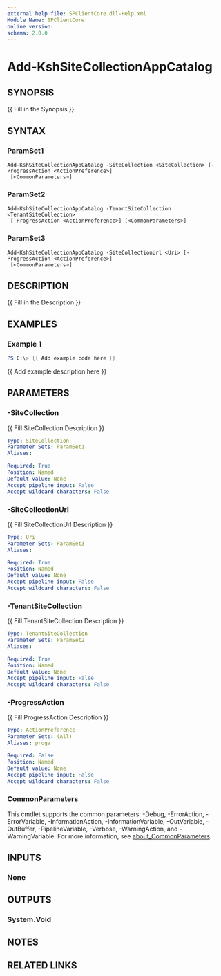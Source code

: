 ```yaml
---
external help file: SPClientCore.dll-Help.xml
Module Name: SPClientCore
online version:
schema: 2.0.0
---
```


# Add-KshSiteCollectionAppCatalog

## SYNOPSIS
{{ Fill in the Synopsis }}

## SYNTAX

### ParamSet1
```
Add-KshSiteCollectionAppCatalog -SiteCollection <SiteCollection> [-ProgressAction <ActionPreference>]
 [<CommonParameters>]
```

### ParamSet2
```
Add-KshSiteCollectionAppCatalog -TenantSiteCollection <TenantSiteCollection>
 [-ProgressAction <ActionPreference>] [<CommonParameters>]
```

### ParamSet3
```
Add-KshSiteCollectionAppCatalog -SiteCollectionUrl <Uri> [-ProgressAction <ActionPreference>]
 [<CommonParameters>]
```

## DESCRIPTION
{{ Fill in the Description }}

## EXAMPLES

### Example 1
```powershell
PS C:\> {{ Add example code here }}
```

{{ Add example description here }}

## PARAMETERS

### -SiteCollection
{{ Fill SiteCollection Description }}

```yaml
Type: SiteCollection
Parameter Sets: ParamSet1
Aliases:

Required: True
Position: Named
Default value: None
Accept pipeline input: False
Accept wildcard characters: False
```

### -SiteCollectionUrl
{{ Fill SiteCollectionUrl Description }}

```yaml
Type: Uri
Parameter Sets: ParamSet3
Aliases:

Required: True
Position: Named
Default value: None
Accept pipeline input: False
Accept wildcard characters: False
```

### -TenantSiteCollection
{{ Fill TenantSiteCollection Description }}

```yaml
Type: TenantSiteCollection
Parameter Sets: ParamSet2
Aliases:

Required: True
Position: Named
Default value: None
Accept pipeline input: False
Accept wildcard characters: False
```

### -ProgressAction
{{ Fill ProgressAction Description }}

```yaml
Type: ActionPreference
Parameter Sets: (All)
Aliases: proga

Required: False
Position: Named
Default value: None
Accept pipeline input: False
Accept wildcard characters: False
```

### CommonParameters
This cmdlet supports the common parameters: -Debug, -ErrorAction, -ErrorVariable, -InformationAction, -InformationVariable, -OutVariable, -OutBuffer, -PipelineVariable, -Verbose, -WarningAction, and -WarningVariable. For more information, see [about_CommonParameters](http://go.microsoft.com/fwlink/?LinkID=113216).

## INPUTS

### None
## OUTPUTS

### System.Void
## NOTES

## RELATED LINKS

